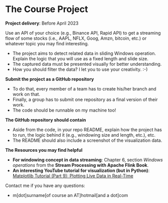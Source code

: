 # The Course Project

**Project delivery**: Before April 2023

Use an API of your choice (e.g., Binance API, Rapid API) to get a streaming flow of some stocks (i.e., AAPL, NFLX, Goog, Amzn, bitcoin, etc.) or whatever topic you may find interesting.

- The project aims to detect related data in sliding Windows operation. Explain the logic that you will use as a fixed length and slide size.  
- The captured data must be presented visually for better understanding.
- How you should filter the data? I let you to use your creativity. :-)


**Submit the project as a GitHub repository**
- To do that, every member of a team has to create his/her branch and work on that.
- Finally, a group has to submit one repository as a final version of their work.
- The code should be runnable on my machine too! 

**The GitHub repository should contain**
- Aside from the code, in your repo README, explain how the project has to run, the logic behind it (e.g., windowing size and length, etc.), etc.
- The README should also include a screenshot of the visualization data.



**The Resources you may find helpful**
- **For windowing concept in data streaming**: Chapter 6, section _Windows operations_ from the __Stream Processing with Apache Flink Book__.
- **An interesting YouTube tutorial for visualization (but in Python)**: [Matplotlib Tutorial (Part 9): Plotting Live Data in Real-Time](https://www.youtube.com/watch?v=Ercd-Ip5PfQ&list=PL-osiE80TeTvipOqomVEeZ1HRrcEvtZB_&index=10)

Contact me if you have any questions:
- m[dot]surname[of course an AT]hotmail[and a dot]com
